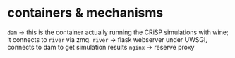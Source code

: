 # containers & mechanisms
`dam` -> this is the container actually running the CRiSP simulations with wine; it connects to `river` via zmq.
`river` -> flask webserver under UWSGI, connects to dam to get simulation results
`nginx` -> reserve proxy